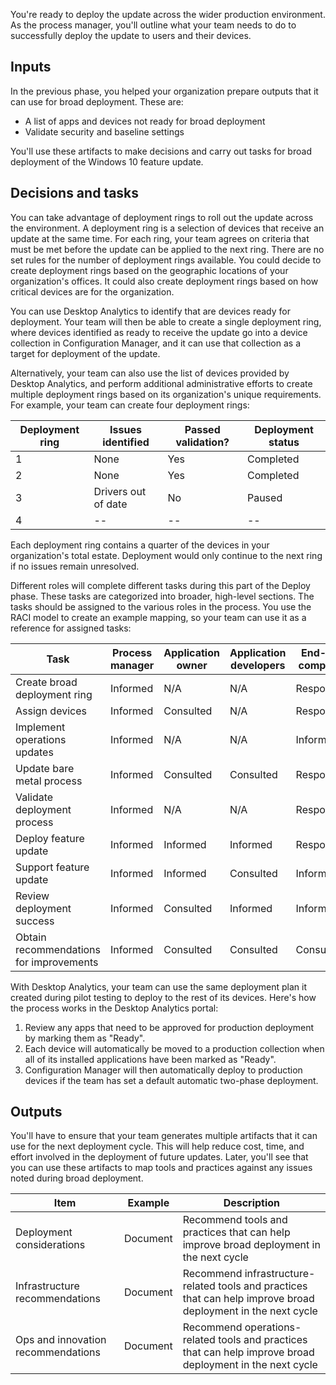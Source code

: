 You're ready to deploy the update across the wider production environment. As the process manager, you'll outline what your team needs to do to successfully deploy the update to users and their devices.

## Inputs

In the previous phase, you helped your organization prepare outputs that it can use for broad deployment. These are:

- A list of apps and devices not ready for broad deployment
- Validate security and baseline settings

You'll use these artifacts to make decisions and carry out tasks for broad deployment of the Windows 10 feature update.

## Decisions and tasks  

You can take advantage of deployment rings to roll out the update across the environment. A deployment ring is a selection of devices that receive an update at the same time. For each ring, your team agrees on criteria that must be met before the update can be applied to the next ring. There are no set rules for the number of deployment rings available. You could decide to create deployment rings based on the geographic locations of your organization's offices. It could also create deployment rings based on how critical devices are for the organization.

You can use Desktop Analytics to identify that are devices ready for deployment. Your team will then be able to create a single deployment ring, where devices identified as ready to receive the update go into a device collection in Configuration Manager, and it can use that collection as a target for deployment of the update.

Alternatively, your team can also use the list of devices provided by Desktop Analytics, and perform additional administrative efforts to create multiple deployment rings based on its organization's unique requirements. For example, your team can create four deployment rings:

|Deployment ring  |Issues identified  |Passed validation?  |Deployment status  |
|---------|---------|---------|---------|
|1     |None|Yes|Completed|
|2     |None|Yes|Completed|
|3     |Drivers out of date|No|Paused|
|4     |--|--|--|

Each deployment ring contains a quarter of the devices in your organization's total estate. Deployment would only continue to the next ring if no issues remain unresolved.

Different roles will complete different tasks during this part of the Deploy phase. These tasks are categorized into broader, high-level sections. The tasks should be assigned to the various roles in the process. You use the RACI model to create an example mapping, so your team can use it as a reference for assigned tasks:

|Task  |Process manager  |Application owner  |Application developers  |End-user computing  |Security  |Operations  |
|---------|---------|---------|---------|---------|---------|---------|
|Create broad deployment ring|Informed|N/A|N/A|Responsible|N/A|Informed
|Assign devices|Informed|Consulted|N/A|Responsible|Informed|Consulted
|Implement operations updates     |Informed|N/A|N/A|Informed|N/A|Responsible
|Update bare metal process|Informed|Consulted|Consulted|Responsible|Consulted|Consulted
|Validate deployment process|Informed|N/A|N/A|Responsible|N/A|Informed
|Deploy feature update|Informed|Informed|Informed|Responsible|Informed|Consulted
|Support feature update|Informed|Informed|Consulted|Informed|Consulted|Responsible
|Review deployment success|Informed |Consulted|Informed|Informed|Informed|Responsible
|Obtain recommendations for improvements|Informed |Consulted|Consulted|Consulted|Consulted|Consulted

With Desktop Analytics, your team can use the same deployment plan it created during pilot testing to deploy to the rest of its devices. Here's how the process works in the Desktop Analytics portal:

1. Review any apps that need to be approved for production deployment by marking them as "Ready".
1. Each device will automatically be moved to a production collection when all of its installed applications have been marked as "Ready".
1. Configuration Manager will then automatically deploy to production devices if the team has set a default automatic two-phase deployment.

## Outputs

You'll have to ensure that your team generates multiple artifacts that it can use for the next deployment cycle. This will help reduce cost, time, and effort involved in the deployment of future updates. Later, you'll see that you can use these artifacts to map tools and practices against any issues noted during broad deployment.

|Item  |Example  |Description  |
|---------|---------|---------|
|Deployment considerations|Document|Recommend tools and practices that can help improve broad deployment in the next cycle|
|Infrastructure recommendations|Document|Recommend infrastructure-related tools and practices that can help improve broad deployment in the next cycle|
|Ops and innovation recommendations|Document|Recommend operations-related tools and practices that can help improve broad deployment in the next cycle|
